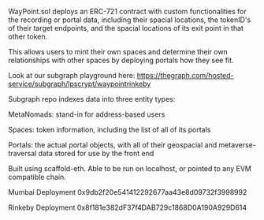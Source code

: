 WayPoint.sol deploys an ERC-721 contract with custom functionalities for the recording or portal data, including their spacial locations, the tokenID's of their target endpoints, and the spacial locations of its exit point in that other token.

This allows users to mint their own spaces and determine their own relationships with other spaces by deploying portals how they see fit.

Look at our subgraph playground here:
https://thegraph.com/hosted-service/subgraph/lpscrypt/waypointrinkeby

Subgraph repo indexes data into three entity types:

MetaNomads: stand-in for address-based users

Spaces: token information, including the list of all of its portals

Portals: the actual portal objects, with all of their geospacial and metaverse-traversal data stored for use by the front end

Built using scaffold-eth. Able to be run on localhost, or pointed to any EVM compatible chain. 

Mumbai Deployment
0x9db2f20e541412292677aa43e8d09732f3998992

Rinkeby Deployment
0x8f181e382dF37f4DAB729c1868D0A190A929D614


